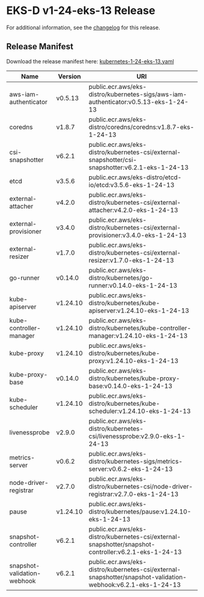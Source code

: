# EKS-D v1-24-eks-13 Release

For additional information, see the [changelog](CHANGELOG-v1-24-eks-13.md) for this release.

## Release Manifest

Download the release manifest here: [kubernetes-1-24-eks-13.yaml](https://distro.eks.amazonaws.com/kubernetes-1-24/kubernetes-1-24-eks-13.yaml)

| Name | Version | URI |
|------|---------|-----|
| aws-iam-authenticator | v0.5.13 | public.ecr.aws/eks-distro/kubernetes-sigs/aws-iam-authenticator:v0.5.13-eks-1-24-13 |
| coredns | v1.8.7 | public.ecr.aws/eks-distro/coredns/coredns:v1.8.7-eks-1-24-13 |
| csi-snapshotter | v6.2.1 | public.ecr.aws/eks-distro/kubernetes-csi/external-snapshotter/csi-snapshotter:v6.2.1-eks-1-24-13 |
| etcd | v3.5.6 | public.ecr.aws/eks-distro/etcd-io/etcd:v3.5.6-eks-1-24-13 |
| external-attacher | v4.2.0 | public.ecr.aws/eks-distro/kubernetes-csi/external-attacher:v4.2.0-eks-1-24-13 |
| external-provisioner | v3.4.0 | public.ecr.aws/eks-distro/kubernetes-csi/external-provisioner:v3.4.0-eks-1-24-13 |
| external-resizer | v1.7.0 | public.ecr.aws/eks-distro/kubernetes-csi/external-resizer:v1.7.0-eks-1-24-13 |
| go-runner | v0.14.0 | public.ecr.aws/eks-distro/kubernetes/go-runner:v0.14.0-eks-1-24-13 |
| kube-apiserver | v1.24.10 | public.ecr.aws/eks-distro/kubernetes/kube-apiserver:v1.24.10-eks-1-24-13 |
| kube-controller-manager | v1.24.10 | public.ecr.aws/eks-distro/kubernetes/kube-controller-manager:v1.24.10-eks-1-24-13 |
| kube-proxy | v1.24.10 | public.ecr.aws/eks-distro/kubernetes/kube-proxy:v1.24.10-eks-1-24-13 |
| kube-proxy-base | v0.14.0 | public.ecr.aws/eks-distro/kubernetes/kube-proxy-base:v0.14.0-eks-1-24-13 |
| kube-scheduler | v1.24.10 | public.ecr.aws/eks-distro/kubernetes/kube-scheduler:v1.24.10-eks-1-24-13 |
| livenessprobe | v2.9.0 | public.ecr.aws/eks-distro/kubernetes-csi/livenessprobe:v2.9.0-eks-1-24-13 |
| metrics-server | v0.6.2 | public.ecr.aws/eks-distro/kubernetes-sigs/metrics-server:v0.6.2-eks-1-24-13 |
| node-driver-registrar | v2.7.0 | public.ecr.aws/eks-distro/kubernetes-csi/node-driver-registrar:v2.7.0-eks-1-24-13 |
| pause | v1.24.10 | public.ecr.aws/eks-distro/kubernetes/pause:v1.24.10-eks-1-24-13 |
| snapshot-controller | v6.2.1 | public.ecr.aws/eks-distro/kubernetes-csi/external-snapshotter/snapshot-controller:v6.2.1-eks-1-24-13 |
| snapshot-validation-webhook | v6.2.1 | public.ecr.aws/eks-distro/kubernetes-csi/external-snapshotter/snapshot-validation-webhook:v6.2.1-eks-1-24-13 |
